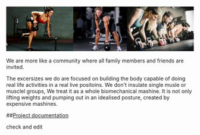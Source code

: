 
![Cover photo](./documentation/images/all-main.jpg) 

We are more like a community where all family members and friends are invited. 

The excersizes we do are focused on building the body capable of doing real life activities in a real live positoins. We don't insulate single musle or musclel groups, We treat it as a whole biomechanical mashine. It is not only lifting weights and pumping out in an idealised posture, created by expensive mashines.


##<a href="../README.md">Project documentation</a>  

check and edit